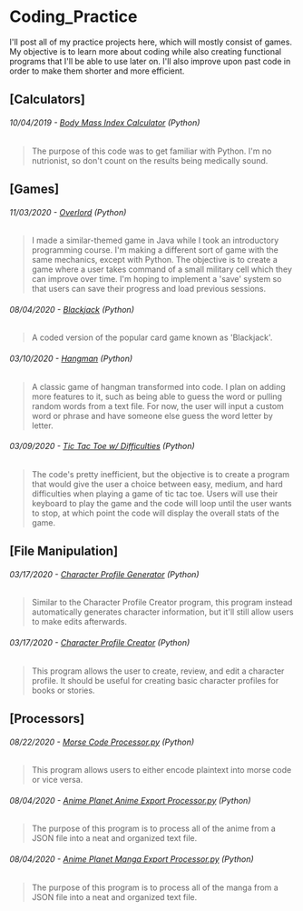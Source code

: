 # Coding_Practice
I'll post all of my practice projects here, which will mostly consist of games. My objective is to learn more about coding while also creating functional programs that I'll be able to use later on. I'll also improve upon past code in order to make them shorter and more efficient.

## [Calculators]

###### 10/04/2019 - [Body Mass Index Calculator](https://github.com/JawshyJ/Coding_Practice/blob/master/Calculators/Body%20Mass%20Index%20Calculator.py) (Python)
> The purpose of this code was to get familiar with Python. I'm no nutrionist, so don't count on the results being medically sound.


## [Games]

###### 11/03/2020 - [Overlord](https://github.com/JawshyJ/Coding_Practice/blob/master/Games/Overlord.py) (Python)
> I made a similar-themed game in Java while I took an introductory programming course. I'm making a different sort of game with the same mechanics, except with Python. The objective is to create a game where a user takes command of a small military cell which they can improve over time. I'm hoping to implement a 'save' system so that users can save their progress and load previous sessions.

###### 08/04/2020 - [Blackjack](https://github.com/JawshyJ/Coding_Practice/blob/master/Games/Blackjack.py) (Python)
> A coded version of the popular card game known as 'Blackjack'.

###### 03/10/2020 - [Hangman](https://github.com/JawshyJ/Coding_Practice/blob/master/Games/Hangman.py) (Python)
> A classic game of hangman transformed into code. I plan on adding more features to it, such as being able to guess the word or pulling random words from a text file. For now, the user will input a custom word or phrase and have someone else guess the word letter by letter.

###### 03/09/2020 - [Tic Tac Toe w/ Difficulties](https://github.com/JawshyJ/Coding_Practice/blob/master/Games/Tic%20Tac%20Toe.py) (Python)
> The code's pretty inefficient, but the objective is to create a program that would give the user a choice between easy, medium, and hard difficulties when playing a game of tic tac toe. Users will use their keyboard to play the game and the code will loop until the user wants to stop, at which point the code will display the overall stats of the game.


## [File Manipulation]

###### 03/17/2020 - [Character Profile Generator](https://github.com/JawshyJ/Coding_Practice/tree/master/File%20Manipulation/Character%20Profile%20Generator) (Python)
> Similar to the Character Profile Creator program, this program instead automatically generates character information, but it'll still allow users to make edits afterwards.

###### 03/17/2020 - [Character Profile Creator](https://github.com/JawshyJ/Coding_Practice/blob/master/File%20Manipulation/Character%20Profile%20Creator.py) (Python)
> This program allows the user to create, review, and edit a character profile. It should be useful for creating basic character profiles for books or stories.


## [Processors]

###### 08/22/2020 - [Morse Code Processor.py](https://github.com/JawshyJ/Coding_Practice/blob/master/Processors/Morse%20Code%20Processor.py) (Python)
> This program allows users to either encode plaintext into morse code or vice versa.

###### 08/04/2020 - [Anime Planet Anime Export Processor.py](https://github.com/JawshyJ/Coding_Practice/blob/master/File%20Manipulation/Anime%20Plane%20Anime%20Export%20Processor.py) (Python)
> The purpose of this program is to process all of the anime from a JSON file into a neat and organized text file.

###### 08/04/2020 - [Anime Planet Manga Export Processor.py](https://github.com/JawshyJ/Coding_Practice/blob/master/File%20Manipulation/Anime%20Planet%20Manga%20Export%20Processor.py) (Python)
> The purpose of this program is to process all of the manga from a JSON file into a neat and organized text file.
